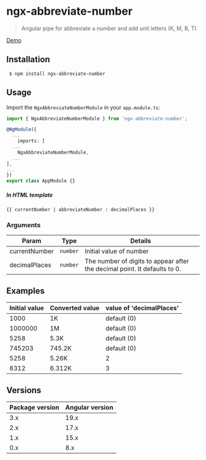 # ngx-abbreviate-number

>Angular pipe for abbreviate a number and add unit letters (K, M, B, T)

[Demo](https://stackblitz.com/edit/ngx-abbreviate-number-demo)

## Installation

 ```terminal
  $ npm install ngx-abbreviate-number
  ```



## Usage

Import the `NgxAbbreviateNumberModule` in your `app.module.ts`:

```typescript
import { NgxAbbreviateNumberModule } from 'ngx-abbreviate-number';

@NgModule({
  ...
    imports: [
  ...
    NgxAbbreviateNumberModule,
  ...
],
...
})
export class AppModule {}
```

##### In HTML template
```
{{ currentNumber | abbreviateNumber : decimalPlaces }}
```

### Arguments

| Param | Type | Details |
| --- | --- | --- |
| currentNumber | `number` | Initial value of number |
| decimalPlaces  | `number` | The number of digits to appear after the decimal point. It defaults to 0. |

## Examples
| Initial value | Converted value | value of 'decimalPlaces' |
| --- | --- | --- |
| 1000 | 1K | default (0) | 
| 1000000 | 1M | default (0) |
| 5258 | 5.3K | default (0) |
| 745203 | 745.2K | default (0) |
| 5258 | 5.26K | 2 |
| 6312 | 6.312K | 3 |

## Versions
| Package version | Angular version |
|-----------------|-----------------|
| 3.x             | 19.x            |
| 2.x             | 17.x            |
| 1.x             | 15.x            |
| 0.x             | 8.x             |
